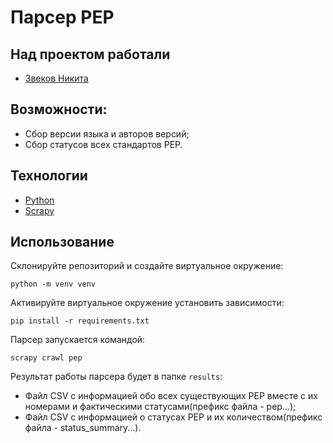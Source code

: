# Парсер PEP

## Над проектом работали
- [Звеков Никита](https://github.com/cooper30)

## Возможности:
- Сбор версии языка и авторов версий;
- Сбор статусов всех стандартов PEP.

## Технологии
- [Python](https://www.python.org/)
- [Scrapy](https://scrapy.org/)

## Использование
Склонируйте репозиторий и создайте виртуальное окружение:
```
python -m venv venv
```

Активируйте виртуальное окружение установить зависимости:
```
pip install -r requirements.txt
```

Парсер запускается командой:
```
scrapy crawl pep
```

Результат работы парсера будет в папке `results`:

* Файл CSV с информацией обо всех существующих PEP вместе с их номерами и фактическими статусами(префикс файла - pep...);
* Файл CSV с информацией о статусах PEP и их количеством(префикс файла - status_summary...).
